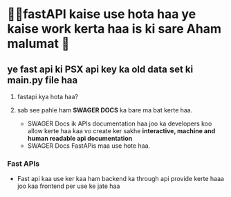 # 👨‍💻fastAPI kaise use hota haa ye kaise work kerta haa is ki sare Aham malumat 🤞

## ye fast api ki PSX api key ka old data set ki main.py file haa

1. fastapi kya hota haa?

2. sab see pahle ham **SWAGER DOCS** ka bare ma bat kerte haa.
    * SWAGER Docs ik APIs documentation haa joo ka developers koo allow kerte haa kaa vo create ker sakhe __interactive, machine and human readable api documentation__
    * SWAGER Docs FastAPis maa use hote haa.

### **Fast APIs**

* Fast api kaa use ker kaa ham backend ka through api provide kerte haaa joo kaa frontend per use ke jate haa